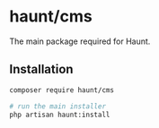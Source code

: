 # haunt/cms
The main package required for Haunt.

## Installation
```bash
composer require haunt/cms

# run the main installer
php artisan haunt:install
```
